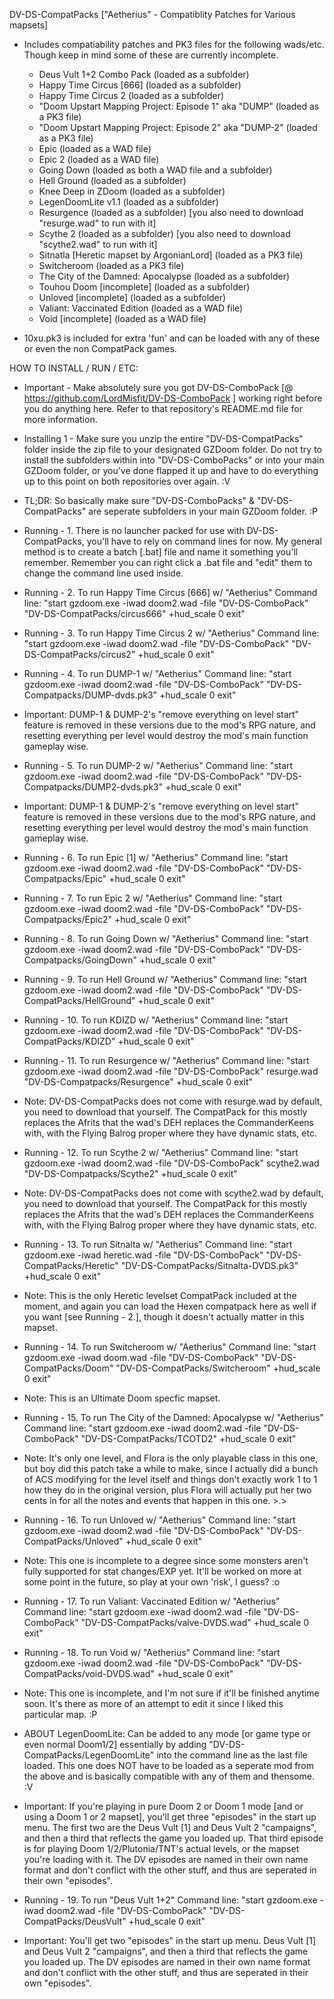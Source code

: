 DV-DS-CompatPacks ["Aetherius" - Compatiblity Patches for Various mapsets]

- Includes compatiability patches and PK3 files for the following wads/etc. Though keep in mind some of these are currently incomplete.
	- Deus Vult 1+2 Combo Pack (loaded as a subfolder)
	- Happy Time Circus [666] (loaded as a subfolder)
	- Happy Time Circus 2 (loaded as a subfolder)
	- "Doom Upstart Mapping Project: Episode 1" aka "DUMP" (loaded as a PK3 file)
	- "Doom Upstart Mapping Project: Episode 2" aka "DUMP-2" (loaded as a PK3 file)
	- Epic (loaded as a WAD file)
	- Epic 2 (loaded as a WAD file)
	- Going Down (loaded as both a WAD file and a subfolder)
	- Hell Ground (loaded as a subfolder)
	- Knee Deep in ZDoom (loaded as a subfolder)
	- LegenDoomLite v1.1 (loaded as a subfolder)
	- Resurgence (loaded as a subfolder) [you also need to download "resurge.wad" to run with it]
	- Scythe 2 (loaded as a subfolder) [you also need to download "scythe2.wad" to run with it]
	- Sitnatla [Heretic mapset by ArgonianLord] (loaded as a PK3 file)
	- Switcheroom (loaded as a PK3 file) 
	- The City of the Damned: Apocalypse (loaded as a subfolder)
	- Touhou Doom [incomplete] (loaded as a subfolder)
	- Unloved [incomplete] (loaded as a subfolder)
	- Valiant: Vaccinated Edition (loaded as a WAD file)
	- Void [incomplete] (loaded as a WAD file)

- 10xu.pk3 is included for extra 'fun' and can be loaded with any of these or even the non CompatPack games.


HOW TO INSTALL / RUN / ETC:

 - Important - Make absolutely sure you got DV-DS-ComboPack [@ https://github.com/LordMisfit/DV-DS-ComboPack ] working right before you do anything here. Refer to that repository's README.md file for more information.

 - Installing 1 - Make sure you unzip the entire "DV-DS-CompatPacks" folder inside the zip file to your designated GZDoom folder. Do not try to install the subfolders within into "DV-DS-ComboPacks" or into your main GZDoom folder, or you've done flapped it up and have to do everything up to this point on both repositories over again. :V
 - TL;DR: So basically make sure "DV-DS-ComboPacks" & "DV-DS-CompatPacks" are seperate subfolders in your main GZDoom folder. :P

 - Running - 1. There is no launcher packed for use with DV-DS-CompatPacks, you'll have to rely on command lines for now. My general method is to create a batch [.bat] file and name it something you'll remember. Remember you can right click a .bat file and "edit" them to change the command line used inside.

 - Running - 2. To run Happy Time Circus [666] w/ "Aetherius" Command line: "start gzdoom.exe -iwad doom2.wad -file "DV-DS-ComboPack" "DV-DS-CompatPacks/circus666" +hud_scale 0 exit" 

 - Running - 3. To run Happy Time Circus 2 w/ "Aetherius" Command line: "start gzdoom.exe -iwad doom2.wad -file "DV-DS-ComboPack" "DV-DS-CompatPacks/circus2" +hud_scale 0 exit" 

 - Running - 4. To run DUMP-1 w/ "Aetherius" Command line: "start gzdoom.exe -iwad doom2.wad -file "DV-DS-ComboPack" "DV-DS-Compatpacks/DUMP-dvds.pk3" +hud_scale 0 exit"
 - Important: DUMP-1 & DUMP-2's "remove everything on level start" feature is removed in these versions due to the mod's RPG nature, and resetting everything per level would destroy the mod's main function gameplay wise.

 - Running - 5. To run DUMP-2 w/ "Aetherius" Command line: "start gzdoom.exe -iwad doom2.wad -file "DV-DS-ComboPack" "DV-DS-Compatpacks/DUMP2-dvds.pk3" +hud_scale 0 exit" 
 - Important: DUMP-1 & DUMP-2's "remove everything on level start" feature is removed in these versions due to the mod's RPG nature, and resetting everything per level would destroy the mod's main function gameplay wise.

 - Running - 6. To run Epic [1] w/ "Aetherius" Command line: "start gzdoom.exe -iwad doom2.wad -file "DV-DS-ComboPack" "DV-DS-Compatpacks/Epic" +hud_scale 0 exit" 

 - Running - 7. To run Epic 2 w/ "Aetherius" Command line: "start gzdoom.exe -iwad doom2.wad -file "DV-DS-ComboPack" "DV-DS-Compatpacks/Epic2" +hud_scale 0 exit" 

 - Running - 8. To run Going Down w/ "Aetherius" Command line: "start gzdoom.exe -iwad doom2.wad -file "DV-DS-ComboPack" "DV-DS-Compatpacks/GoingDown" +hud_scale 0 exit" 

 - Running - 9. To run Hell Ground w/ "Aetherius" Command line: "start gzdoom.exe -iwad doom2.wad -file "DV-DS-ComboPack" "DV-DS-CompatPacks/HellGround" +hud_scale 0 exit" 

 - Running - 10. To run KDIZD w/ "Aetherius" Command line: "start gzdoom.exe -iwad doom2.wad -file "DV-DS-ComboPack" "DV-DS-CompatPacks/KDIZD" +hud_scale 0 exit" 

 - Running - 11. To run Resurgence w/ "Aetherius" Command line: "start gzdoom.exe -iwad doom2.wad -file "DV-DS-ComboPack" resurge.wad "DV-DS-Compatpacks/Resurgence" +hud_scale 0 exit"
 - Note: DV-DS-CompatPacks does not come with resurge.wad by default, you need to download that yourself. The CompatPack for this mostly replaces the Afrits that the wad's DEH replaces the CommanderKeens with, with the Flying Balrog proper where they have dynamic stats, etc.

 - Running - 12. To run Scythe 2 w/ "Aetherius" Command line: "start gzdoom.exe -iwad doom2.wad -file "DV-DS-ComboPack" scythe2.wad "DV-DS-Compatpacks/Scythe2" +hud_scale 0 exit"
 - Note: DV-DS-CompatPacks does not come with scythe2.wad by default, you need to download that yourself. The CompatPack for this mostly replaces the Afrits that the wad's DEH replaces the CommanderKeens with, with the Flying Balrog proper where they have dynamic stats, etc.

 - Running - 13. To run Sitnalta w/ "Aetherius" Command line: "start gzdoom.exe -iwad heretic.wad -file "DV-DS-ComboPack" "DV-DS-CompatPacks/Heretic" "DV-DS-CompatPacks/Sitnalta-DVDS.pk3" +hud_scale 0 exit"
 - Note: This is the only Heretic levelset CompatPack included at the moment, and again you can load the Hexen compatpack here as well if you want [see Running - 2.], though it doesn't actually matter in this mapset.

 - Running - 14. To run Switcheroom w/ "Aetherius" Command line: "start gzdoom.exe -iwad doom.wad -file "DV-DS-ComboPack" "DV-DS-CompatPacks/Doom" "DV-DS-CompatPacks/Switcheroom" +hud_scale 0 exit" 
 - Note: This is an Ultimate Doom specfic mapset.

 - Running - 15. To run The City of the Damned: Apocalypse w/ "Aetherius" Command line: "start gzdoom.exe -iwad doom2.wad -file "DV-DS-ComboPack" "DV-DS-CompatPacks/TCOTD2" +hud_scale 0 exit" 
 - Note: It's only one level, and Flora is the only playable class in this one, but boy did this patch take a while to make, since I actually did a bunch of ACS modifying for the level itself and things don't exactly work 1 to 1 how they do in the original version, plus Flora will actually put her two cents in for all the notes and events that happen in this one. >.>

 - Running - 16. To run Unloved w/ "Aetherius" Command line: "start gzdoom.exe -iwad doom2.wad -file "DV-DS-ComboPack" "DV-DS-CompatPacks/Unloved" +hud_scale 0 exit" 
 - Note: This one is incomplete to a degree since some monsters aren't fully supported for stat changes/EXP yet. It'll be worked on more at some point in the future, so play at your own 'risk', I guess? :o

 - Running - 17. To run Valiant: Vaccinated Edition w/ "Aetherius" Command line: "start gzdoom.exe -iwad doom2.wad -file "DV-DS-ComboPack" "DV-DS-CompatPacks/valve-DVDS.wad" +hud_scale 0 exit" 

 - Running - 18. To run Void w/ "Aetherius" Command line: "start gzdoom.exe -iwad doom2.wad -file "DV-DS-ComboPack" "DV-DS-CompatPacks/void-DVDS.wad" +hud_scale 0 exit" 
 - Note: This one is incomplete, and I'm not sure if it'll be finished anytime soon. It's there as more of an attempt to edit it since I liked this particular map. :P

 - ABOUT LegenDoomLite: Can be added to any mode [or game type or even normal Doom1/2] essentially by adding "DV-DS-CompatPacks/LegenDoomLite" into the command line as the last file loaded. This one does NOT have to be loaded as a seperate mod from the above and is basically compatible with any of them and thensome. :V

 - Important: If you're playing in pure Doom 2 or Doom 1 mode [and or using a Doom 1 or 2 mapset], you'll get three "episodes" in the start up menu. The first two are the Deus Vult [1] and Deus Vult 2 "campaigns", and then a third that reflects the game you loaded up. That third episode is for playing Doom 1/2/Plutonia/TNT's actual levels, or the mapset you're loading with it. The DV episodes are named in their own name format and don't conflict with the other stuff, and thus are seperated in their own "episodes".

 - Running - 19. To run "Deus Vult 1+2" Command line: "start gzdoom.exe -iwad doom2.wad -file "DV-DS-ComboPack" "DV-DS-CompatPacks/DeusVult" +hud_scale 0 exit" 

 - Important: You'll get two "episodes" in the start up menu. Deus Vult [1] and Deus Vult 2 "campaigns", and then a third that reflects the game you loaded up. The DV episodes are named in their own name format and don't conflict with the other stuff, and thus are seperated in their own "episodes".



